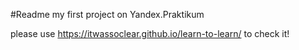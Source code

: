 #Readme 
my first project on Yandex.Praktikum

please use https://itwassoclear.github.io/learn-to-learn/ to check it!
